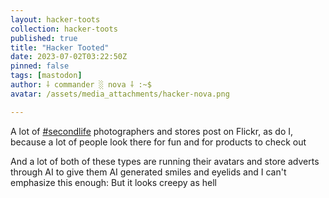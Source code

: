 ```yaml
---
layout: hacker-toots
collection: hacker-toots
published: true
title: "Hacker Tooted"
date: 2023-07-02T03:22:50Z
pinned: false
tags: [mastodon]
author: ⸸ commander ░ nova ⸸ :~$
avatar: /assets/media_attachments/hacker-nova.png

---
```


<p>A lot of <a href="https://hackers.town/tags/secondlife" class="mention hashtag" rel="tag">#<span>secondlife</span></a> photographers and stores post on Flickr, as do I, because a lot of people look there for fun and for products to check out</p><p>And a lot of both of these types are running their avatars and store adverts through AI to give them AI generated smiles and eyelids and I can&#39;t emphasize this enough: But it looks creepy as hell</p>


